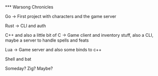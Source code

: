 *** Warsong Chronicles

Go -> First project with characters and the game server

Rust -> CLI and auth

C++ and also a little bit of C -> Game client and inventory stuff, also a CLI, maybe a server to handle spells and feats

Lua -> Game server and also some binds to c++

Shell and bat

Someday?
Zig? Maybe?
